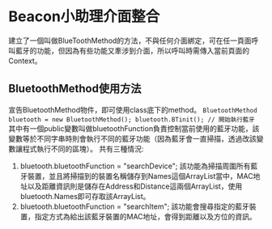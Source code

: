 # Beacon小助理介面整合
建立了一個叫做BlueToothMethod的方法，不與任何介面綁定，可在任一頁面呼叫藍牙的功能，但因為有些功能又牽涉到介面，所以呼叫時需傳入當前頁面的Context。
## BluetoothMethod使用方法
宣告BluetoothMethod物件，即可使用class底下的method。
`
BluetoothMethod bluetooth = new BluetoothMethod();
bluetooth.BTinit(); // 開始執行藍牙
`
其中有一個public變數叫做bluetoothFunction負責控制當前使用的藍牙功能，該變數等於不同字串時則會執行不同的藍牙功能（因為藍牙會一直掃描，透過改該變數讓程式執行不同的區塊）。
共有三種情況:
1. bluetooth.bluetoothFunction = "searchDevice";
該功能為掃描周圍所有藍牙裝置，並且將掃描到的裝置名稱儲存到Names這個ArrayList當中，MAC地址以及距離資訊則是儲存在Address和Distance這兩個ArrayList，使用bluetooth.Names即可存取該ArrayList。
2. bluetooth.bluetoothFunction = "searchItem";
該功能會搜尋指定的藍牙裝置，指定方式為給出該藍牙裝置的MAC地址，會得到距離以及方位的資訊。
